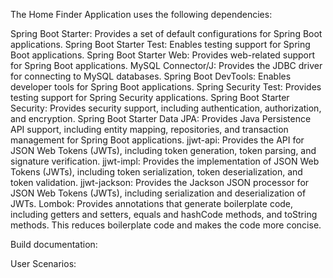 

The Home Finder Application  uses the following dependencies:

Spring Boot Starter: Provides a set of default configurations for Spring Boot applications.
Spring Boot Starter Test: Enables testing support for Spring Boot applications.
Spring Boot Starter Web: Provides web-related support for Spring Boot applications.
MySQL Connector/J: Provides the JDBC driver for connecting to MySQL databases.
Spring Boot DevTools: Enables developer tools for Spring Boot applications.
Spring Security Test: Provides testing support for Spring Security applications.
Spring Boot Starter Security: Provides security support, including authentication, authorization, and encryption.
Spring Boot Starter Data JPA: Provides Java Persistence API support, including entity mapping, repositories, and transaction management for Spring Boot applications.
jjwt-api: Provides the API for JSON Web Tokens (JWTs), including token generation, token parsing, and signature verification.
jjwt-impl: Provides the implementation of JSON Web Tokens (JWTs), including token serialization, token deserialization, and token validation.
jjwt-jackson: Provides the Jackson JSON processor for JSON Web Tokens (JWTs), including serialization and deserialization of JWTs.
Lombok: Provides annotations that generate boilerplate code, including getters and setters, equals and hashCode methods, and toString methods. This reduces boilerplate code and makes the code more concise.


Build documentation:


User Scenarios:

